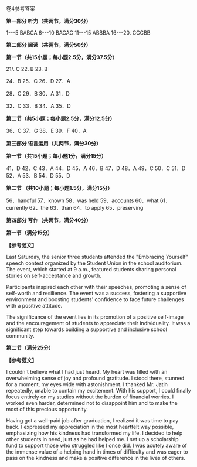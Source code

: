 卷4参考答案

**第一部分 听力（共两节，满分30分）**

1---5 BABCA 6---10 BACAC 11---15 ABBBA 16---20. CCCBB

**第二部分 阅读（共两节，满分50分）**

**第一节（共15小题；每小题2.5分，满分37.5分）**

21/. C 22. B 23. B

24．B 25．C 26．D 27．A

28．C 29．B 30．A 31．D

32．C 33．B 34．A 35．D

**第二节（共5小题；每小题2.5分，满分12.5分）**

36．C 37．G 38．E 39．F 40．A

**第三部分 语言运用（共两节，满分30分）**

**第一节（共15小题；每小题1分，满分15分）**

41．D 42．C 43．A 44．D 45．A 46．B 47．D 48．A 49．C 50．C 51．D 52．A
53．B 54．D 55．D

**第二节 （共10小题；每小题1.5分，满分15分）**

56．handful 57．known 58．was held 59．accounts 60．what 61．currently
62．the 63．than 64．to apply 65．preserving

**第四部分 写作（共两节，满分40分）**

**第一节（满分15分）**

**【参考范文】**

Last Saturday, the senior three students attended the "Embracing
Yourself" speech contest organized by the Student Union in the school
auditorium. The event, which started at 9 a.m., featured students
sharing personal stories on self-acceptance and growth.

Participants inspired each other with their speeches, promoting a sense
of self-worth and resilience. The event was a success, fostering a
supportive environment and boosting students' confidence to face future
challenges with a positive attitude.

The significance of the event lies in its promotion of a positive
self-image and the encouragement of students to appreciate their
individuality. It was a significant step towards building a supportive
and inclusive school community.

**第二节（满分25分）**

**【参考范文】**

I couldn't believe what I had just heard. My heart was filled with an
overwhelming sense of joy and profound gratitude. I stood there, stunned
for a moment, my eyes wide with astonishment. I thanked Mr. Jatin
repeatedly, unable to contain my excitement. With his support, I could
finally focus entirely on my studies without the burden of financial
worries. I worked even harder, determined not to disappoint him and to
make the most of this precious opportunity.

Having got a well-paid job after graduation, I realized it was time to
pay back. I expressed my appreciation in the most heartfelt way
possible, emphasizing how his kindness had transformed my life. I
decided to help other students in need, just as he had helped me. I set
up a scholarship fund to support those who struggled like I once did. I
was acutely aware of the immense value of a helping hand in times of
difficulty and was eager to pass on the kindness and make a positive
difference in the lives of others.

